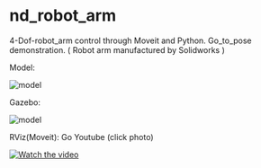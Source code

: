 # nd_robot_arm
4-Dof-robot_arm control through Moveit and Python. Go_to_pose demonstration. ( Robot arm manufactured by Solidworks )

Model:

![model](https://github.com/dmrly/nd_robot_arm/blob/melodic-devel/nd_robot_arm/original.png?raw=true)

Gazebo:

![model](https://github.com/dmrly/nd_robot_arm/blob/melodic-devel/nd_robot_arm/gazebo.png?raw=true)


RViz(Moveit): Go Youtube (click photo) 

[![Watch the video](https://github.com/dmrly/nd_robot_arm/blob/melodic-devel/nd_robot_arm/rviz.png)](https://youtu.be/uNlal02-610)


